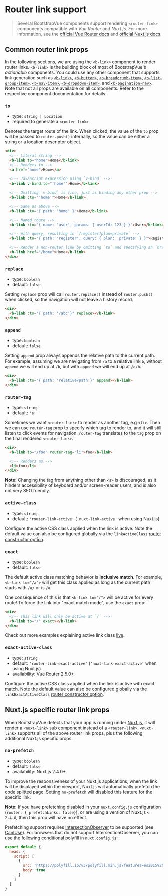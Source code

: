 # Router link support

> Several BootstrapVue components support rendering `<router-link>` components compatible with _Vue
> Router_ and _Nuxt.js_. For more information, see the
> [official Vue Router docs](https://router.vuejs.org/) and
> [official Nuxt.js docs](https://nuxtjs.org/).

## Common router link props

In the following sections, we are using the `<b-link>` component to render router links. `<b-link>`
is the building block of most of BootstrapVue's _actionable_ components. You could use any other
component that supports link generation such as [`<b-link>`](/docs/components/link),
[`<b-button>`](/docs/components/button), [`<b-breadcrumb-item>`](/docs/components/breadcrumb),
[`<b-list-group-item>`](/docs/components/list-group), [`<b-nav-item>`](/docs/components/nav),
[`<b-dropdown-item>`](/docs/components/dropdown), and
[`<b-pagination-nav>`](/docs/components/pagination-nav). Note that not all props are available on
all components. Refer to the respective component documentation for details.

### `to`

- type: `string | Location`
- required to generate a `<router-link>`

Denotes the target route of the link. When clicked, the value of the `to` prop will be passed to
`router.push()` internally, so the value can be either a string or a location descriptor object.

```html
<div>
  <!-- Literal string -->
  <b-link to="home">Home</b-link>
  <!-- Renders to -->
  <a href="home">Home</a>

  <!-- JavaScript expression using `v-bind` -->
  <b-link v-bind:to="'home'">Home</b-link>

  <!-- Omitting `v-bind` is fine, just as binding any other prop -->
  <b-link :to="'home'">Home</b-link>

  <!-- Same as above -->
  <b-link :to="{ path: 'home' }">Home</b-link>

  <!-- Named route -->
  <b-link :to="{ name: 'user', params: { userId: 123 } }">User</b-link>

  <!-- With query, resulting in `/register?plan=private` -->
  <b-link :to="{ path: 'register', query: { plan: 'private' } }">Register</b-link>

  <!-- Render a non-router link by omitting `to` and specifying an `href` -->
  <b-link href="/home">Home</b-link>
</div>
```

### `replace`

- type: `boolean`
- default: `false`

Setting `replace` prop will call `router.replace()` instead of `router.push()` when clicked, so the
navigation will not leave a history record.

```html
<div>
  <b-link :to="{ path: '/abc'}" replace></b-link>
</div>
```

### `append`

- type: `boolean`
- default: `false`

Setting `append` prop always appends the relative path to the current path. For example, assuming we
are navigating from `/a` to a relative link `b`, without `append` we will end up at `/b`, but with
`append` we will end up at `/a/b`.

```html
<div>
  <b-link :to="{ path: 'relative/path'}" append></b-link>
</div>
```

### `router-tag`

- type: `string`
- default: `'a'`

Sometimes we want `<router-link>` to render as another tag, e.g `<li>`. Then we can use `router-tag`
prop to specify which tag to render to, and it will still listen to click events for navigation.
`router-tag` translates to the `tag` prop on the final rendered `<router-link>`.

```html
<div>
  <b-link to="/foo" router-tag="li">foo</b-link>

  <!-- Renders as -->
  <li>foo</li>
</div>
```

**Note:** Changing the tag from anything other than `<a>` is discouraged, as it hinders
accessibility of keyboard and/or screen-reader users, and is also not very SEO friendly.

### `active-class`

- type: `string`
- default: `'router-link-active'` (`'nuxt-link-active'` when using Nuxt.js)

Configure the active CSS class applied when the link is active. Note the default value can also be
configured globally via the `linkActiveClass` [router constructor option](https://router.vuejs.org/api/#linkactiveclass).

### `exact`

- type: `boolean`
- default: `false`

The default active class matching behavior is **inclusive match**. For example, `<b-link to="/a">`
will get this class applied as long as the current path starts with `/a/` or is `/a`.

One consequence of this is that `<b-link to="/">` will be active for every route! To force the link
into "exact match mode", use the `exact` prop:

```html
<div>
  <!-- This link will only be active at `/` -->
  <b-link to="/" exact></b-link>
</div>
```

Check out more examples explaining active link class [live](https://jsfiddle.net/8xrk1n9f/).

### `exact-active-class`

- type: `string`
- default: `'router-link-exact-active'` (`'nuxt-link-exact-active'` when using Nuxt.js)
- availability: Vue Router 2.5.0+

Configure the active CSS class applied when the link is active with exact match. Note the default
value can also be configured globally via the `linkExactActiveClass` [router constructor option](https://router.vuejs.org/api/#linkexactactiveclass).

## Nuxt.js specific router link props

When BootstrapVue detects that your app is running under [Nuxt.js](https://nuxtjs.org), it will
render a [`<nuxt-link>`](https://nuxtjs.org/api/components-nuxt-link) sub component instead of a
`<router-link>`. `<nuxt-link>` supports all of the above router link props, plus the following
additional Nuxt.js specific props.

### `no-prefetch`

- type: `boolean`
- default: `false`
- availability: Nuxt.js 2.4.0+

To improve the responsiveness of your Nuxt.js applications, when the link will be displayed within
the viewport, Nuxt.js will automatically prefetch the code splitted page. Setting `no-prefetch` will
disabled this feature for the specific link.

**Note:** If you have prefetching disabled in your `nuxt.config.js` configuration
(`router: { prefetchLinks: false}`), or are using a version of Nuxt.js `< 2.4.0`, then this prop
will have no effect.

Prefetching support requires
[IntersectionObserver](https://developer.mozilla.org/en-US/docs/Web/API/Intersection_Observer_API)
to be supported (see [CanIUse](https://caniuse.com/#feat=intersectionobserver)). For browsers that
do not support IntersectionObserver, you can use the following conditional polyfill in
`nuxt.config.js`:

```js
export default {
  head: {
    script: [
      {
        src: 'https://polyfill.io/v3/polyfill.min.js?features=es2015%2CIntersectionObserver',
        body: true
      }
    ]
  }
}
```
